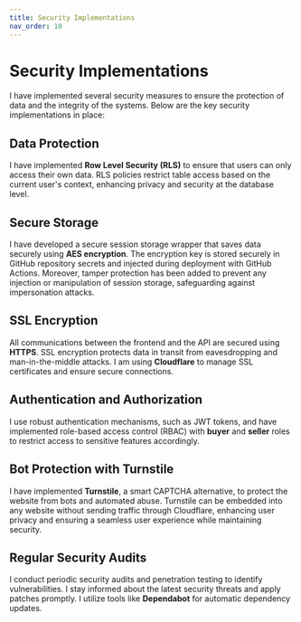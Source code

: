 ```yaml
---
title: Security Implementations
nav_order: 10
---
```


# Security Implementations

I have implemented several security measures to ensure the protection of data and the integrity of the systems. Below are the key security implementations in place:

## **Data Protection**

I have implemented **Row Level Security (RLS)** to ensure that users can only access their own data. RLS policies restrict table access based on the current user's context, enhancing privacy and security at the database level.

## **Secure Storage**

I have developed a secure session storage wrapper that saves data securely using **AES encryption**. The encryption key is stored securely in GitHub repository secrets and injected during deployment with GitHub Actions. Moreover, tamper protection has been added to prevent any injection or manipulation of session storage, safeguarding against impersonation attacks.

## **SSL Encryption**

All communications between the frontend and the API are secured using **HTTPS**. SSL encryption protects data in transit from eavesdropping and man-in-the-middle attacks. I am using **Cloudflare** to manage SSL certificates and ensure secure connections.

## **Authentication and Authorization**

I use robust authentication mechanisms, such as JWT tokens, and have implemented role-based access control (RBAC) with **buyer** and **seller** roles to restrict access to sensitive features accordingly.

## **Bot Protection with Turnstile**

I have implemented **Turnstile**, a smart CAPTCHA alternative, to protect the website from bots and automated abuse. Turnstile can be embedded into any website without sending traffic through Cloudflare, enhancing user privacy and ensuring a seamless user experience while maintaining security.

## **Regular Security Audits**

I conduct periodic security audits and penetration testing to identify vulnerabilities. I stay informed about the latest security threats and apply patches promptly. I utilize tools like **Dependabot** for automatic dependency updates.